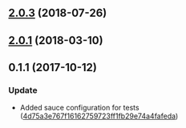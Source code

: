 <a name="2.0.3"></a>
## [2.0.3](https://github.com/advanced-rest-client/arc-info-messages/compare/0.1.1...2.0.3) (2018-07-26)




<a name="2.0.1"></a>
## [2.0.1](https://github.com/advanced-rest-client/arc-info-messages/compare/0.1.1...2.0.1) (2018-03-10)




<a name="0.1.1"></a>
## 0.1.1 (2017-10-12)


### Update

* Added sauce configuration for tests ([4d75a3e767f16162759723ff1fb29e74a4fafeda](https://github.com/advanced-rest-client/arc-info-messages/commit/4d75a3e767f16162759723ff1fb29e74a4fafeda))




